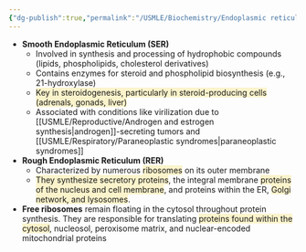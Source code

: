 ```yaml
---
{"dg-publish":true,"permalink":"/USMLE/Biochemistry/Endoplasmic reticulum/","tags":["t1"]}
---
```


- **Smooth Endoplasmic Reticulum (SER)**
	- Involved in synthesis and processing of hydrophobic compounds (lipids, phospholipids, cholesterol derivatives)
	- Contains enzymes for steroid and phospholipid biosynthesis (e.g., 21-hydroxylase)
	- <span style="background:rgba(240, 200, 0, 0.2)">Key in steroidogenesis, particularly in steroid-producing cells (adrenals, gonads, liver)</span>
	- Associated with conditions like virilization due to [[USMLE/Reproductive/Androgen and estrogen synthesis\|androgen]]-secreting tumors and [[USMLE/Respiratory/Paraneoplastic syndromes\|paraneoplastic syndromes]]
- **Rough Endoplasmic Reticulum (RER)**
	- Characterized by numerous <span style="background:rgba(240, 200, 0, 0.2)">ribosomes</span> on its outer membrane
	- <span style="background:rgba(240, 200, 0, 0.2)">They synthesize secretory proteins</span>, the integral membrane <span style="background:rgba(240, 200, 0, 0.2)">proteins of the nucleus and cell membrane</span>, and proteins within the ER, <span style="background:rgba(240, 200, 0, 0.2)">Golgi network, and lysosomes</span>.
- **Free ribosomes** remain floating in the cytosol throughout protein synthesis.  They are responsible for translating <span style="background:rgba(240, 200, 0, 0.2)">proteins found within the cytosol</span>, nucleosol, peroxisome matrix, and nuclear-encoded mitochondrial proteins 

